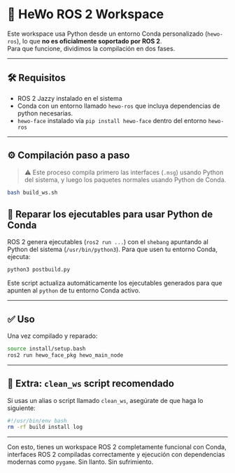# 🧠 HeWo ROS 2 Workspace

Este workspace usa Python desde un entorno Conda personalizado (`hewo-ros`), lo que **no es oficialmente soportado por ROS 2**.  
Para que funcione, dividimos la compilación en dos fases.

---

## 🛠️ Requisitos

- ROS 2 Jazzy instalado en el sistema
- Conda con un entorno llamado `hewo-ros` que incluya dependencias de python necesarias.
- `hewo-face` instalado vía `pip install hewo-face` dentro del entorno `hewo-ros`

---

## ⚙️ Compilación paso a paso

> ⚠️ Este proceso compila primero las interfaces (`.msg`) usando Python del sistema, y luego los paquetes normales usando Python de Conda.

```bash
bash build_ws.sh
```

## 🐍 Reparar los ejecutables para usar Python de Conda

ROS 2 genera ejecutables (`ros2 run ...`) con el `shebang` apuntando al Python del sistema (`/usr/bin/python3`).
Para que usen tu entorno Conda, ejecuta:

```bash
python3 postbuild.py
```

Este script actualiza automáticamente los ejecutables generados para que apunten al `python` de tu entorno Conda activo.

---

## ✅ Uso

Una vez compilado y reparado:

```bash
source install/setup.bash
ros2 run hewo_face_pkg hewo_main_node
```

---

## 🧼 Extra: `clean_ws` script recomendado

Si usas un alias o script llamado `clean_ws`, asegúrate de que haga lo siguiente:

```bash
#!/usr/bin/env bash
rm -rf build install log
```

---

Con esto, tienes un workspace ROS 2 completamente funcional con Conda, interfaces ROS 2 compiladas correctamente y ejecución con dependencias modernas como `pygame`. Sin llanto. Sin sufrimiento.
